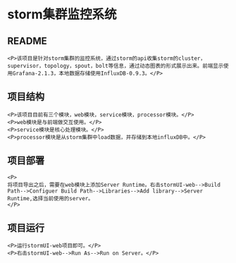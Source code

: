 # storm集群监控系统
## README
	<P>该项目是针对storm集群的监控系统，通过storm的api收集storm的cluster，supervisor，topology，spout，bolt等信息，通过动态图表的形式展示出来。前端显示使用Grafana-2.1.3，本地数据存储使用InfluxDB-0.9.3。</P>
## 项目结构
	<P>该项目目前有三个模块，web模块，service模块，processor模块。</P>
	<P>web模块是与前端做交互使用。</P>
	<P>service模块是核心处理模块。</P>
	<P>processor模块是从storm集群中load数据，并存储到本地influxDB中。</P>
	
## 项目部署
	<P>
	将项目导出之后，需要在web模块上添加Server Runtime。右击stormUI-web-->Build Path-->Configuer Build Path-->Libraries-->Add library-->Server Runtime,选择当前使用的server。
	</P>
## 项目运行
	<P>运行stormUI-web项目即可。</P>
	<P>右击stormUI-web-->Run As-->Run on Server。</P>
		